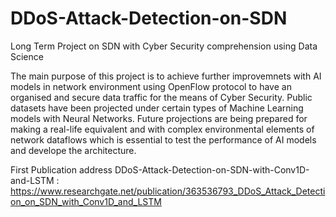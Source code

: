 # DDoS-Attack-Detection-on-SDN
Long Term Project on SDN with Cyber Security comprehension using Data Science

The main purpose of this project is to achieve further improvemnets with AI models in network environment using OpenFlow protocol to have an organised and secure data traffic for the means of Cyber Security. Public datasets have been projected under certain types of Machine Learning models with Neural Networks. Future projections are being prepared for making a real-life equivalent and with complex environmental elements of network dataflows which is essential to test the performance of AI models and develope the architecture. 

First Publication address DDoS-Attack-Detection-on-SDN-with-Conv1D-and-LSTM : https://www.researchgate.net/publication/363536793_DDoS_Attack_Detection_on_SDN_with_Conv1D_and_LSTM
